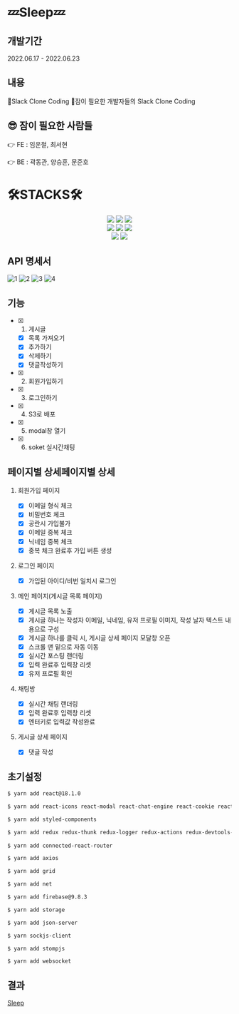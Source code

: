 # 💤Sleep💤

## 개발기간

2022.06.17 - 2022.06.23


## 내용

🎉Slack Clone Coding
🎉잠이 필요한 개발자들의 Slack Clone Coding


## 😎 잠이 필요한 사람들

👉 FE : 임운철, 최서현

👉 BE : 곽동관, 양승훈, 문준호


<div><h1>🛠STACKS🛠</h1></div>   
<div align=center> 
   <img src="https://img.shields.io/badge/html5-E34F26?style=for-the-badge&logo=html5&logoColor=white"> 
  <img src="https://img.shields.io/badge/css-1572B6?style=for-the-badge&logo=css3&logoColor=white"> 
  <img src="https://img.shields.io/badge/javascript-F7DF1E?style=for-the-badge&logo=javascript&logoColor=black"> 
  <br>
  <img src="https://img.shields.io/badge/firebase-FFCA28?style=for-the-badge&logo=firebase&logoColor=white">
  <img src="https://img.shields.io/badge/react-61DAFB?style=for-the-badge&logo=react&logoColor=black">   
  <img src="https://img.shields.io/badge/redux-764ABC?style=for-the-badge&logo=redux&logoColor=purple">   
  <br>
  <img src="https://img.shields.io/badge/styledcomponents-DB7093?style=for-the-badge&logo=styledcomponents&logoColor=pink">   
  <img src="https://img.shields.io/badge/amazons3-569A31?style=for-the-badge&logo=amazons3&logoColor=green">     
</div>



## API 명세서


![1](https://ifh.cc/g/N0b7WS.png)
![2](https://ifh.cc/g/G2hm3o.png)
![3](https://ifh.cc/g/4AqS07.png)
![4](https://ifh.cc/g/VnyLOQ.png)


## 기능

- [x] 1. 게시글
  - [x] 목록 가져오기
  - [x] 추가하기
  - [x] 삭제하기
  - [x] 댓글작성하기
- [x] 2. 회원가입하기
- [x] 3. 로그인하기
- [x] 4. S3로 배포
- [x] 5. modal창 열기
- [x] 6. soket 실시간채팅


## 페이지별 상세페이지별 상세

1. 회원가입 페이지

   - [x] 이메일 형식 체크
   - [x] 비밀번호 체크
   - [x] 공란시 가입불가
   - [x] 이메일 중복 체크
   - [x] 닉네임 중복 체크
   - [x] 중복 체크 완료후 가입 버튼 생성

2. 로그인 페이지

   - [x] 가입된 아이디/비번 일치시 로그인

3. 메인 페이지(게시글 목록 페이지)

   - [x] 게시글 목록 노출
   - [x] 게시글 하나는 작성자 이메일, 닉네임, 유저 프로필 이미지, 작성 날자  텍스트 내용으로 구성
   - [x] 게시글 하나를 클릭 시, 게시글 상세 페이지 모달창 오픈
   - [x] 스크롤 맨 밑으로 자동 이동
   - [x] 실시간 포스팅 랜더링
   - [x] 입력 완료후 입력창 리셋  
   - [x] 유저 프로필 확인

4. 채팅방
   - [x] 실시간 채팅 랜더링
   - [x] 입력 완료후 입력창 리셋
   - [x] 엔터키로 입력값 작성완료  

5. 게시글 상세 페이지
   - [x] 댓글 작성




## 초기설정

```bash
$ yarn add react@18.1.0

$ yarn add react-icons react-modal react-chat-engine react-cookie react-query react-redux react-router-dom react-script

$ yarn add styled-components

$ yarn add redux redux-thunk redux-logger redux-actions redux-devtools-extension
 
$ yarn add connected-react-router

$ yarn add axios

$ yarn add grid

$ yarn add net

$ yarn add firebase@9.8.3

$ yarn add storage

$ yarn add json-server

$ yarn sockjs-client

$ yarn add stompjs

$ yarn add websocket
```

## 결과

[Sleep](http://goldenduck3.s3-website.ap-northeast-2.amazonaws.com)
